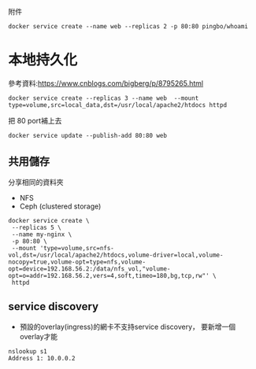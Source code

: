 附件
```
docker service create --name web --replicas 2 -p 80:80 pingbo/whoami
```
# 本地持久化
參考資料:https://www.cnblogs.com/bigberg/p/8795265.html
```
docker service create --replicas 3 --name web  --mount type=volume,src=local_data,dst=/usr/local/apache2/htdocs httpd
```
把 80 port補上去
```
docker service update --publish-add 80:80 web
```

## 共用儲存
分享相同的資料夾
* NFS
* Ceph (clustered storage)

```
docker service create \
 --replicas 5 \
 --name my-nginx \
 -p 80:80 \
 --mount 'type=volume,src=nfs-vol,dst=/usr/local/apache2/htdocs,volume-driver=local,volume-nocopy=true,volume-opt=type=nfs,volume-opt=device=192.168.56.2:/data/nfs_vol,"volume-opt=o=addr=192.168.56.2,vers=4,soft,timeo=180,bg,tcp,rw"' \
 httpd
```
## service discovery
* 預設的overlay(ingress)的網卡不支持service discovery，
要新增一個overlay才能

```
nslookup s1
Address 1: 10.0.0.2
```



